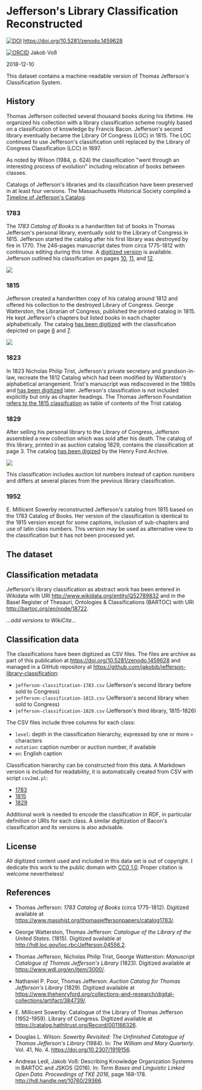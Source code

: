 # Jefferson's Library Classification Reconstructed 

[![DOI](https://zenodo.org/badge/DOI/10.5281/zenodo.1459628)](https://doi.org/10.5281/zenodo.1459628) <https://doi.org/10.5281/zenodo.1459628>

[![ORCID](orcid.png)](https://orcid.org/0000-0002-7613-4123) Jakob Voß

2018-12-10

This dataset contains a machine-readable version of Thomas Jefferson's Classification System. 

## History

Thomas Jefferson collected several thousand books during his lifetime. He organized his collection with a library classification scheme roughly based on a classification of knowledge by Francis Bacon. Jefferson's second library eventually became the Library Of Congress (LOC) in 1815. The LOC continued to use Jefferson's classification until replaced by the Library of Congress Classification (LCC) in 1897. 

As noted by Wilson (1984, p. 624) the classification "went through an interesting process of evolution" including relocation of books between classes.

Catalogs of Jefferson's libraries and its classification have been preserved in at least four versions.  The Massachusetts Historical Society compiled a [Timeline of Jefferson's Catalog](https://www.masshist.org/thomasjeffersonpapers/catalog1783/catalog_timeline.php).

### 1783

The *1783 Catalog of Books* is a handwritten list of books in Thomas Jefferson's personal library, eventually sold to the Library of Congress in 1815. Jefferson started the catalog after his first library was destroyed by fire in 1770. The 246-pages manuscript dates from circa 1775-1812 with continuous editing during this time. A [digitized version](https://www.masshist.org/thomasjeffersonpapers/catalog1783) is available. Jefferson outlined his classification on pages [10](https://www.masshist.org/thomasjeffersonpapers/doc?id=catalog1783_10), [11](https://www.masshist.org/thomasjeffersonpapers/doc?id=catalog1783_11), and [12](https://www.masshist.org/thomasjeffersonpapers/doc?id=catalog1783_10).

![](jefferson-classification-1783.png)

### 1815

Jefferson created a handwritten copy of his catalog around 1812 and offered his collection to the destroyed Library of Congress. George Watterston, the Librarian of Congress, published the printed catalog in 1815. He kept Jefferson's chapters but listed books in each chapter alphabetically. The catalog [has been digitized](http://hdl.loc.gov/loc.rbc/Jefferson.04556.2) with the classification depicted on page [6](https://www.loc.gov/resource/rbc0001.2007jeff04556/?sp=6) and [7](https://www.loc.gov/resource/rbc0001.2007jeff04556/?sp=7).

![](jefferson-classification-1815.png)

### 1823

In 1823 Nicholas Philip Trist, Jefferson's private secretary and grandson-in-law, recreate the 1812 Catalog which had been modified by Watterston's alphabetical arrangement. Trist's manuscript was rediscovered in the 1980s and [has been digitized](https://www.wdl.org/en/item/3000/) later. Jefferson's classification is not included explicitly but only as chapter headings. The Thomas Jefferson Foundation [refers to the 1815 classifcation](http://tjlibraries.monticello.org/transcripts/trist/trist.html) as table of contents of the Trist catalog.

### 1829

After selling his personal library to the Library of Congress, Jefferson assembled a new collection which was sold after his death. The catalog of this library, printed in as auction catalog 1829, contains the classification at page 3. The catalog [has been digized](https://www.thehenryford.org/collections-and-research/digital-collections/artifact/384739/) by the Henry Ford Archive.

![](jefferson-classification-1829.png)

This classification includes auction lot numbers instead of caption numbers and differs at several places from the previous library classification.

### 1952

E. Millicent Sowerby reconstructed Jefferson's catalog from 1815 based on the 1783 Catalog of Books. Her version of the classification is identical to the 1815 version except for some captions, inclusion of sub-chapters and use of latin class numbers. This version may be used as alternative view to the classification but it has not been processed yet.

## The dataset

## Classification metadata

Jefferson's library classification as abstract work has been entered in Wikidata with URI <http://www.wikidata.org/entity/Q52789832> and
in the Basel Register of Thesauri, Ontologies & Classifications (BARTOC) with URI <http://bartoc.org/en/node/18722>.

*...add versions to *WikiCite*...*

## Classification data

The classifications have been digitized as CSV files. The files are archive as part of this publication at <https://doi.org/10.5281/zenodo.1459628> and managed in a GitHub repository at <https://github.com/jakobib/jefferson-library-classification>:

* `jefferson-classification-1783.csv` (Jefferson's second library before sold to Congress)
* `jefferson-classification-1815.csv` (Jefferson's second library when sold to Congress)
* `jefferson-classification-1829.csv` (Jefferson's third library, 1815-1826)

The CSV files include three columns for each class:

* `level`: depth in the classification hierarchy, expressed by one or more `>` characters
* `notation`: caption number or auction number, if available
* `en`: English caption

Classification hierarchy can be constructed from this data. A Markdown version is included for readability, it is automatically created from CSV with script `csv2md.pl`:

* [1783](jefferson-classification-1783.md)
* [1815](jefferson-classification-1815.md)
* [1829](jefferson-classification-1829.md)

Additional work is needed to encode the classification in RDF, in particular definition or URIs for each class. A similar digitization of Bacon's classification and its versions is also advisable.

## License

All digitized content used and included in this data set is out of copyright. I dedicate this work to the public domain with
[CC0 1.0](https://creativecommons.org/publicdomain/zero/1.0/). Proper citation is welcome nevertheless!

## References

* Thomas Jefferson: *1783 Catalog of Books* (circa 1775-1812). Digitized available at <https://www.masshist.org/thomasjeffersonpapers/catalog1783/>.

* George Watterston, Thomas Jefferson: *Catalogue of the Library of the United States*. (1815). Digitized available at <http://hdl.loc.gov/loc.rbc/Jefferson.04556.2>.

* Thomas Jefferson, Nicholas Philip Trist, George Watterston: *Manuscript Catalogue of Thomas Jefferson's Library* (1823). Digitized available at <https://www.wdl.org/en/item/3000/>.

* Nathaniel P. Poor, Thomas Jefferson: *Auction Catalog for Thomas Jefferson's Library* (1829). Digitized available at <https://www.thehenryford.org/collections-and-research/digital-collections/artifact/384739/>.

* E. Millicent Sowerby: Catalogue of the Library of Thomas Jefferson (1952-1959). Library of Congress. Digitized available at <https://catalog.hathitrust.org/Record/001166326>.

* Douglas L. Wilson: *Sowerby Revisited: The Unfinished Catalogue of Thomas Jefferson's Library* (1984). In: *The William and Mary Quarterly*. Vol. 41, No. 4. <https://doi.org/10.2307/1919156>.

* Andreas Ledl, Jakob Voß: Describing Knowledge Organization Systems in BARTOC and JSKOS (2016). In: *Term Bases and Linguistic Linked Open Data. Proceedings of TKE 2016*, page 168-178. <http://hdl.handle.net/10760/29366>.
